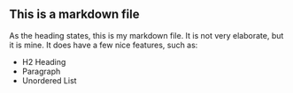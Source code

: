 ## This is a markdown file
As the heading states, this is my markdown file. It is not very elaborate, but it is mine. It does have a few nice features, such as:
* H2 Heading
* Paragraph
* Unordered List